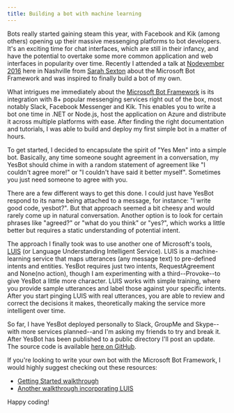 ```yaml
---
title: Building a bot with machine learning
---
```


Bots really started gaining steam this year, with Facebook and Kik (among others) opening up their massive messenging platforms to bot developers. It's an exciting time for chat interfaces, which are still in their infancy, and have the potential to overtake some more common application and web interfaces in popularity over time. Recently I attended a talk at [Nodevember 2016](http://nodevember.org/) here in Nashville from [Sarah Sexton](https://twitter.com/saelia?lang=en) about the Microsoft Bot Framework and was inspired to finally build a bot of my own.

What intrigues me immediately about the [Microsoft Bot Framework](https://dev.botframework.com/) is its integration with 8+ popular messenging services right out of the box, most notably Slack, Facebook Messenger and Kik. This enables you to write a bot one time in .NET or Node.js, host the application on Azure and distribute it across multiple platforms with ease. After finding the right documentation and tutorials, I was able to build and deploy my first simple bot in a matter of hours.

To get started, I decided to encapsulate the spirit of "Yes Men" into a simple bot. Basically, any time someone sought agreement in a conversation, my YesBot should chime in with a random statement of agreement like "I couldn't agree more!" or "I couldn't have said it better myself". Sometimes you just need someone to agree with you.

There are a few different ways to get this done. I could just have YesBot respond to its name being attached to a message, for instance: "I write good code, yesbot?". But that approach seemed a bit cheesy and would rarely come up in natural conversation. Another option is to look for certain phrases like "agreed?" or "what do you think" or "yes?", which works a little better but requires a static understanding of potential intent.

The approach I finally took was to use another one of Microsoft's tools, [LUIS](https://www.luis.ai/) (or Language Understanding Intelligent Service). LUIS is a machine-learning service that maps utterances (any message text) to pre-defined intents and entities. YesBot requires just two intents, RequestAgreement and None(no action), though I am experimenting with a third--Provoke--to give YesBot a little more character. LUIS works with simple training, where you provide sample utterances and label those against your specific intents. After you start pinging LUIS with real utterances, you are able to review and correct the decisions it makes, theoretically making the service more intelligent over time.

So far, I have YesBot deployed personally to Slack, GroupMe and Skype--with more services planned--and I'm asking my friends to try and break it. After YesBot has been published to a public directory I'll post an update. The source code is available [here on GitHub](https://github.com/mattkraatz/yesbot).

If you're looking to write your own bot with the Microsoft Bot Framework, I would highly suggest checking out these resources:
 * [Getting Started walkthrough](https://blogs.msdn.microsoft.com/sarahsays/2016/06/01/microsoft-bot-framework-part-1/)
 * [Another walkthrough incorporating LUIS](http://www.c-sharpcorner.com/article/an-interactive-bot-application-with-luis-using-microsoft-bot/)

Happy coding!

